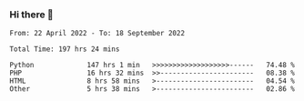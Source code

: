### Hi there 👋

<!--START_SECTION:waka-->

```text
From: 22 April 2022 - To: 18 September 2022

Total Time: 197 hrs 24 mins

Python             147 hrs 1 min   >>>>>>>>>>>>>>>>>>>------   74.48 %
PHP                16 hrs 32 mins  >>-----------------------   08.38 %
HTML               8 hrs 58 mins   >------------------------   04.54 %
Other              5 hrs 38 mins   >------------------------   02.86 %
```

<!--END_SECTION:waka-->

<!--
**umarfarouk98/umarfarouk98** is a ✨ _special_ ✨ repository because its `README.md` (this file) appears on your GitHub profile.

Here are some ideas to get you started:

- 🔭 I’m currently working on ...
- 🌱 I’m currently learning ...
- 👯 I’m looking to collaborate on ...
- 🤔 I’m looking for help with ...
- 💬 Ask me about ...
- 📫 How to reach me: ...
- 😄 Pronouns: ...
- ⚡ Fun fact: ...
-->
